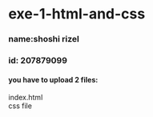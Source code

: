 # exe-1-html-and-css

### name:shoshi rizel
### id:  207879099

#### you have to upload 2 files:  
index.html  
css file  
